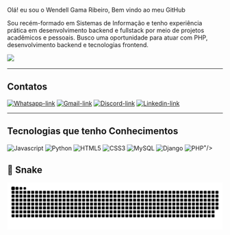 Olá! eu sou o Wendell Gama Ribeiro, Bem vindo ao meu GitHub

Sou recém-formado em Sistemas de Informação e tenho experiência prática em desenvolvimento backend e fullstack por meio de projetos acadêmicos e pessoais. Busco uma oportunidade para atuar com PHP, desenvolvimento backend e tecnologias frontend.




<picture>
<source 
  img height = "180" src set="https://github-readme-stats.vercel.app/api?username=Wendell1719&show_icons=true&theme=Dracula"
  media="(prefers-color-scheme: dark)"
/>
<source
  srcset="https://github-readme-stats.vercel.app/apiWendell-Ribeiro&show_icons=true"
  media="(prefers-color-scheme:heavy), (prefers-color-scheme: no-preference)"
/>
<img src="https://github-readme-stats.vercel.app/api?username=wendell1719&show_icons=true" />
</picture>


<hr>

## Contatos

<div>
  <a href="https://wa.me/+5511986998538" target="_blank" rel="noopener noreferrer" ><img src="https://img.shields.io/badge/WhatsApp-25D366?style=for-the-badge&logo=whatsapp&logoColor=white" alt="Whatsapp-link" /></a>
      <a href="ribeiro.wendell.avw@gmail.com" target="_blank" rel="noopener noreferrer" ><img src="https://img.shields.io/badge/Gmail-D14836?style=for-the-badge&logo=gmail&logoColor=white" alt="Gmail-link" /></a>
      <a href="https://discordapp.com/users/Billy Jeans#3765/" target="_blank" rel="noopener noreferrer" ><img src="https://img.shields.io/badge/Discord-7289DA?style=for-the-badge&logo=discord&logoColor=white" alt="Discord-link" /></a>
      <a href="https://www.linkedin.com/in/wendell-gama-ribeiro-3a9681189/"target="_blank" rel="noopener noreferrer" ><img src="https://img.shields.io/badge/LinkedIn-0077B5?style=for-the-badge&logo=linkedin&logoColor=white" alt="Linkedin-link" /></a>
</div>
<hr>
 
## Tecnologias que tenho Conhecimentos


<div style="display: inline_block">
  <img align="center" alt="Javascript" height="30" width="40" src="https://cdn.jsdelivr.net/gh/devicons/devicon/icons/javascript/javascript-original.svg" />
  <img align="center" alt="Python" height="30" width="40" src="https://cdn.jsdelivr.net/gh/devicons/devicon/icons/python/python-original.svg" />
  <img align="center" alt="HTML5" height="30" width="40" src="https://cdn.jsdelivr.net/gh/devicons/devicon/icons/html5/html5-original.svg" />
  <img align="center" alt="CSS3" height="30" width="40" src="https://cdn.jsdelivr.net/gh/devicons/devicon/icons/css3/css3-original.svg" />
  <img align="center" alt="MySQL" height="30" width="40" src="https://cdn.jsdelivr.net/gh/devicons/devicon/icons/mysql/mysql-original.svg" />       
  <img align="center" alt="Django" height="30" width="40" src="https://cdn.jsdelivr.net/gh/devicons/devicon/icons/django/django-plain.svg" />      
  <img align="center" alt="PHP" height="30" width="40"src="<i class="fa-brands fa-php"></i>"/>
 
## 🐍 Snake
<!-- Github Snake Grid-->
<picture>
  <source media="(prefers-color-scheme: dark)" srcset="https://raw.githubusercontent.com/platane/platane/output/github-contribution-grid-snake-dark.svg">
  <source media="(prefers-color-scheme: light)" srcset="https://raw.githubusercontent.com/platane/platane/output/github-contribution-grid-snake.svg">
  <img alt="github contribution grid snake animation" src="https://raw.githubusercontent.com/platane/platane/output/github-contribution-grid-snake.svg">
</picture> 
</div>
